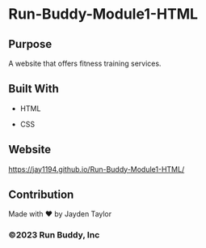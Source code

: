 # Run-Buddy-Module1-HTML

## Purpose

A website that offers fitness training services.

## Built With

* HTML

* CSS

## Website

https://jay1194.github.io/Run-Buddy-Module1-HTML/

## Contribution

Made with ❤️ by Jayden Taylor

### ©️2023 Run Buddy, Inc 
